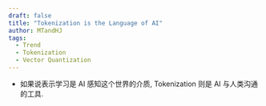 ```yaml
---
draft: false
title: "Tokenization is the Language of AI"
author: MTandHJ
tags:
  - Trend
  - Tokenization
  - Vector Quantization
---
```


- 如果说表示学习是 AI 感知这个世界的介质, Tokenization 则是 AI 与人类沟通的工具.

<!-- 使用更高效的CSS加载方式 -->
<link rel="stylesheet" href="/css/timeline.css">

<div id="timeline">
  <!-- 时间线将由 JavaScript 自动生成 -->
</div>

<script>
// 时间线数据
window.timelineData = [

  {
    "date": "2025-07-15",
    "title": "H-Net",
    "description": "符号序列的自动切分, 实现自适应的子词划分",
    "paperUrl": "/posts/h-net/",
    "imageUrl": "https://raw.githubusercontent.com/MTandHJ/blog_source/master/images/20250716104935.png",
    "importance": "novel"
  },

  {
    "date": "2025-02-02",
    "title": "A Survey of Quantized Graph Representation Learning",
    "description": "Survey, 向量量化在图上的研究",
    "paperUrl": "https://arxiv.org/abs/2502.00681",
    "imageUrl": "https://raw.githubusercontent.com/MTandHJ/blog_source/master/images/20250717115818.png",
    "importance": "emmm"
  },

  {
    "date": "2024-12-14",
    "title": "SoftVQ-VAE",
    "description": "Softmax 版 Vector Quantization, 沿用 TiTok 的框架, 主要追求更高的压缩比",
    "paperUrl": "/posts/softvq-vae/",
    "imageUrl": "https://raw.githubusercontent.com/MTandHJ/blog_source/master/images/20250716141244.png",
    "importance": "emmm"
  },

  {
    "date": "2024-12-04",
    "title": "TokenFlow",
    "description": "兼顾 Low-level 的 Pixel 信息和 High-level 的 Semantic 信息",
    "paperUrl": "/posts/tokenflow/",
    "imageUrl": "https://raw.githubusercontent.com/MTandHJ/blog_source/master/images/20250720142111.png",
    "importance": "emmm"
  },

  {
    "date": "2024-11-04",
    "title": "SimVQ",
    "description": "坐标变换替代可学习 Codebook, 避免 Collapse",
    "paperUrl": "/posts/simvq/",
    "imageUrl": "https://raw.githubusercontent.com/MTandHJ/blog_source/master/images/20250615103519.png",
    "importance": "emmm"
  },

  {
    "date": "2024-10-08",
    "title": "Rotation Trick",
    "description": "提出 Rotation Trick 替代 VQ-VAE 中的 STE",
    "paperUrl": "/posts/rotation-trick-for-vector-quantization/",
    "imageUrl": "https://raw.githubusercontent.com/MTandHJ/blog_source/master/images/20250612175428.png",
    "importance": "novel"
  },

  {
    "date": "2024-06-11",
    "title": "TiTok",
    "description": "Transformer-based 1-Dimensional Tokenizer, 追求更高的压缩比",
    "paperUrl": "/posts/titok/",
    "imageUrl": "https://raw.githubusercontent.com/MTandHJ/blog_source/master/images/20250723115513.png",
    "importance": "novel"
  },

  {
    "date": "2024-04-03",
    "title": "VAR",
    "description": "自回归图像生成: Multi-scale Quantization & Next-scale Prediction",
    "paperUrl": "/posts/var",
    "imageUrl": "https://raw.githubusercontent.com/MTandHJ/blog_source/master/images/20250721145423.png",
    "importance": "seminal"
  },

  {
    "date": "2024-04-22",
    "title": "SpaceByte: Towards Deleting Tokenization from Large Language Modeling",
    "description": "在 MegaByte 的基础上引入 Spacelike Bytes 以更合理地划分 patch",
    "paperUrl": "/posts/spacebyte/",
    "imageUrl": "https://raw.githubusercontent.com/MTandHJ/blog_source/master/images/20250715140334.png",
    "importance": "emmm"
  },


  {
    "date": "2023-09-27",
    "title": "FSQ",
    "description": "采用传统 Element-wise Rounding 的方式实现向量量化, Codebook 为超矩体的顶点",
    "paperUrl": "/posts/fsq/",
    "imageUrl": "https://raw.githubusercontent.com/MTandHJ/blog_source/master/images/20250312145029.png",
    "importance": "emmm"
  },

  {
    "date": "2023-05-12",
    "title": "MEGABYTE: Predicting Million-byte Sequences with Multiscale Transformers",
    "description": "多尺度 Transformer, 去 Subword Tokenizer 的开创性工作",
    "paperUrl": "/posts/megabyte/",
    "imageUrl": "https://raw.githubusercontent.com/MTandHJ/blog_source/master/images/20250715133503.png",
    "importance": "seminal"
  },

  {
    "date": "2022-03-03",
    "title": "RQ-VAE",
    "description": "残差向量量化",
    "paperUrl": "/posts/rq-vae",
    "imageUrl": "https://raw.githubusercontent.com/MTandHJ/blog_source/master/images/20250316155423.png",
    "importance": "novel"
  },

  {
    "date": "2020-12-17",
    "title": "VQGAN",
    "description": "向量量化 + 自回归式图片生成",
    "paperUrl": "/posts/vqgan/",
    "imageUrl": "https://raw.githubusercontent.com/MTandHJ/blog_source/master/images/20250311144000.png",
    "importance": "novel"
  },

  {
    "date": "2018-04-29",
    "title": "SentencePiece",
    "description": "谷歌开源的子词工具包",
    "paperUrl": "https://github.com/google/sentencepiece",
    "imageUrl": "https://raw.githubusercontent.com/MTandHJ/blog_source/master/images/20250715144701.png",
    "importance": "novel"
  },

  {
    "date": "2018-04-29",
    "title": "Unigram",
    "description": "采样而非确定性的编码方式",
    "paperUrl": "https://arxiv.org/abs/1804.10959",
    "imageUrl": "https://raw.githubusercontent.com/MTandHJ/blog_source/master/images/20250715144339.png",
    "importance": "novel"
  },

  {
    "date": "2017-11-02",
    "title": "VQ-VAE",
    "description": "向量量化的开山之作",
    "paperUrl": "/posts/vq-vae/",
    "imageUrl": "https://raw.githubusercontent.com/MTandHJ/blog_source/master/images/20250310215306.png",
    "importance": "seminal"
  },

  {
    "date": "1994-01-01",
    "title": "Byte-Pair Encoding",
    "description": "经典的 BPE tokenization",
    "paperUrl": "https://en.wikipedia.org/wiki/Byte-pair_encoding",
    "imageUrl": "",
    "importance": "seminal"
  },

];
</script>

<script src="/js/timeline.js"></script>